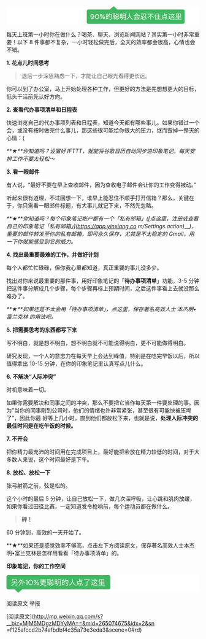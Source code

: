 ![](_resources/高效人士上班第一小时要做的8件事image0.png)

每天上班第一小时你在做什么？喝茶、聊天、浏览新闻网站？其实第一小时非常重要！以下 8 件事都不复杂，一小时轻松做完后，全天的效率都会很高，心情也会不错。

**1\. 花点儿时间思考**

> 退后一步深思熟虑一下，才能让自己眼光看得更长远。

你可以到了办公室，马上开始处理各种工作，但更好的方法是先想想更大的目标，低头干活前先认好方向。

**2\. 查看代办事项清单和日程表**

快速浏览自己的代办事项列表和日程表，知道今天都有哪些事儿。如果你错过一个会，或没有按时做完什么事儿，那这些很可能给你很大的压力，继而毁掉一整天的心情：(

_**★**你知道吗？设置好 IFTTT，就能将谷歌日历自动同步进印象笔记，每天安排工作不要太轻松～_

**3\. 看一眼邮件**

有人说，“最好不要在早上查收邮件，因为查收电子邮件会让你的工作变得被动。”

听起来很有道理，不过回想一下，谁早上能忍住不顺手打开信箱？那么，关键在于，你只需看一眼邮件标题，有大事儿就记下来，不然先忽略。

_**★**你知道吗？每个印象笔记帐户都有一个「私有邮箱」([点这里，注册或查看自己的印象笔记「私有邮箱」](https://app.yinxiang.co
m/Settings.action)____)，重要的邮件转发至你的私有邮箱，即可永久保存，尤其是不太稳定的 Gmail，用一下你就能感受到它的威力。_

**4\. 找出最重要最难的工作，并做好计划**

每个人都忙忙碌碌，但你我心里都知道，真正重要的事儿没多少。

找出对你来说最重要的那件事，用好印象笔记的「**待办事项清单**」功能，3-5
分钟把这件事分解成几个步骤，每个步骤再标上预期时间，之后这件事看上去就没那么难办了。

_**★**如果还是不太会用「待办事项清单」，点这里，保存著名高效人士 本杰明•富兰克林 的用法吧。_

**5\. 把需要思考的东西都写下来**

写不明白，就是想不明白，想不明白就不可能说得明白，更不可能做得明白。

研究发现，一个人的意志力在每天早上会达到峰值，特别是在吃完早饭以后，所以值得拿出 10-15 分钟，在你的印象笔记里认真写点儿什么。

**6\. 不解决“人际冲突”**

时机意味着一切。

如果你需要解决和同事之间的冲突，那么不要把它当作每天第一件要处理的事。因为”当你的同事刚到公司时，他们的情绪也许非常紧张，甚至很有可能快被压垮了”，因此你最
好等上几小时，直到他们都放松下来，也就是说，**处理人际冲突的最佳时间是在吃午饭的时候。**

**7\. 不开会**

把你精力最充沛的时间用在完成项目上，最好能把会放在精力较低的时间，对于大多数人来说，这个时间最好是下午。

**8\. 放松、放松一下**

张弓射箭之前，弦是松的。

这个小时的最后 5 分钟，让自己放松一下，做几次深呼吸，让心跳和肌肉放缓，如果你看过田径比赛，一定知道发令枪响前，每个运动员都在做什么。

> **砰！**

60 分钟到，高效的一天开始了。

**★**如果还是感觉效率不够高，点击左下方阅读原文，保存著名高效人士本杰明•富兰克林是怎样用看看「待办事项清单」的。

**印象笔记，你的工作空间**

![](_resources/高效人士上班第一小时要做的8件事image1.png)

阅读原文 举报

[阅读原文](http://mp.weixin.qq.com/s?__biz=MjM5MDgzMDYyMA==&mid=265074675&idx=2&sn
=f125afccd2b74afbdbf4c35a73e3eda3&scene=0#rd)

